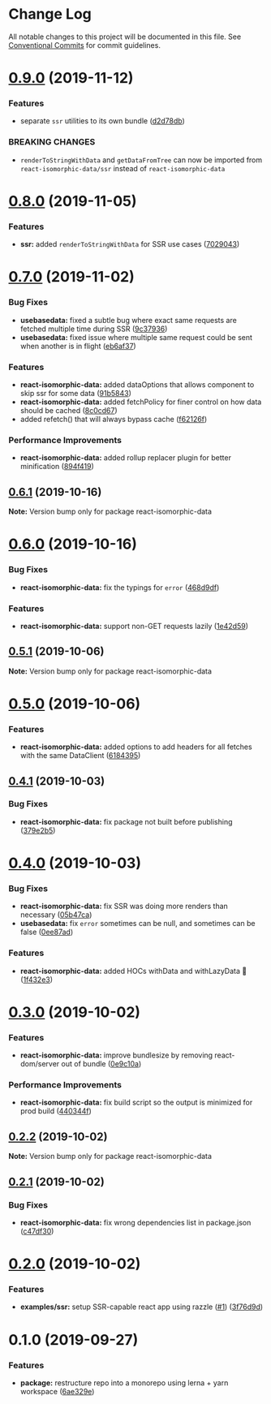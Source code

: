 # Change Log

All notable changes to this project will be documented in this file.
See [Conventional Commits](https://conventionalcommits.org) for commit guidelines.

# [0.9.0](https://github.com/jackyef/react-isomorphic-data/compare/react-isomorphic-data@0.8.0...react-isomorphic-data@0.9.0) (2019-11-12)


### Features

* separate `ssr` utilities to its own bundle ([d2d78db](https://github.com/jackyef/react-isomorphic-data/commit/d2d78db1b815c1e2b3127ae857b6b33ab255dc25))


### BREAKING CHANGES

* `renderToStringWithData` and `getDataFromTree` can now be imported from `react-isomorphic-data/ssr` instead of `react-isomorphic-data`





# [0.8.0](https://github.com/jackyef/react-isomorphic-data/compare/react-isomorphic-data@0.7.0...react-isomorphic-data@0.8.0) (2019-11-05)


### Features

* **ssr:** added `renderToStringWithData` for SSR use cases ([7029043](https://github.com/jackyef/react-isomorphic-data/commit/702904328a09de2324f92e32290fc1551b30d181))





# [0.7.0](https://github.com/jackyef/react-isomorphic-data/compare/react-isomorphic-data@0.6.1...react-isomorphic-data@0.7.0) (2019-11-02)


### Bug Fixes

* **usebasedata:** fixed a subtle bug where exact same requests are fetched multiple time during SSR ([9c37936](https://github.com/jackyef/react-isomorphic-data/commit/9c3793620be187feac71d094fd9d1a14106f6d6a))
* **usebasedata:** fixed issue where multiple same request could be sent when another is in flight ([eb6af37](https://github.com/jackyef/react-isomorphic-data/commit/eb6af3768b140b89d7d2abf553c7b4dfcba9b33d))


### Features

* **react-isomorphic-data:** added dataOptions that allows component to skip ssr for some data ([91b5843](https://github.com/jackyef/react-isomorphic-data/commit/91b58430a6995d051de6850e6882e84dcfadfda5))
* **react-isomorphic-data:** added fetchPolicy for finer control on how data should be cached ([8c0cd67](https://github.com/jackyef/react-isomorphic-data/commit/8c0cd67ce6c106ff7ae507008ed1dce0a4bb2ae0))
* added refetch() that will always bypass cache ([f62126f](https://github.com/jackyef/react-isomorphic-data/commit/f62126fe96c391b5a18e3f794118eb4fd8cdd1ec))


### Performance Improvements

* **react-isomorphic-data:** added rollup replacer plugin for better minification ([894f419](https://github.com/jackyef/react-isomorphic-data/commit/894f419f914893b7e30f758bb1baa3656a3d81f4))





## [0.6.1](https://github.com/jackyef/react-isomorphic-data/compare/react-isomorphic-data@0.6.0...react-isomorphic-data@0.6.1) (2019-10-16)

**Note:** Version bump only for package react-isomorphic-data





# [0.6.0](https://github.com/jackyef/react-isomorphic-data/compare/react-isomorphic-data@0.5.1...react-isomorphic-data@0.6.0) (2019-10-16)


### Bug Fixes

* **react-isomorphic-data:** fix the typings for `error` ([468d9df](https://github.com/jackyef/react-isomorphic-data/commit/468d9df))


### Features

* **react-isomorphic-data:** support non-GET requests lazily ([1e42d59](https://github.com/jackyef/react-isomorphic-data/commit/1e42d59))





## [0.5.1](https://github.com/jackyef/react-isomorphic-data/compare/react-isomorphic-data@0.5.0...react-isomorphic-data@0.5.1) (2019-10-06)

**Note:** Version bump only for package react-isomorphic-data





# [0.5.0](https://github.com/jackyef/react-isomorphic-data/compare/react-isomorphic-data@0.4.1...react-isomorphic-data@0.5.0) (2019-10-06)


### Features

* **react-isomorphic-data:** added options to add headers for all fetches with the same DataClient ([6184395](https://github.com/jackyef/react-isomorphic-data/commit/6184395))





## [0.4.1](https://github.com/jackyef/react-isomorphic-data/compare/react-isomorphic-data@0.4.0...react-isomorphic-data@0.4.1) (2019-10-03)


### Bug Fixes

* **react-isomorphic-data:** fix package not built before publishing ([379e2b5](https://github.com/jackyef/react-isomorphic-data/commit/379e2b5))





# [0.4.0](https://github.com/jackyef/react-isomorphic-data/compare/react-isomorphic-data@0.3.0...react-isomorphic-data@0.4.0) (2019-10-03)


### Bug Fixes

* **react-isomorphic-data:** fix SSR was doing more renders than necessary ([05b47ca](https://github.com/jackyef/react-isomorphic-data/commit/05b47ca))
* **usebasedata:** fix `error` sometimes can be null, and sometimes can be false ([0ee87ad](https://github.com/jackyef/react-isomorphic-data/commit/0ee87ad))


### Features

* **react-isomorphic-data:** added HOCs withData and withLazyData :tada: ([1f432e3](https://github.com/jackyef/react-isomorphic-data/commit/1f432e3))





# [0.3.0](https://github.com/jackyef/react-isomorphic-data/compare/react-isomorphic-data@0.2.2...react-isomorphic-data@0.3.0) (2019-10-02)


### Features

* **react-isomorphic-data:** improve bundlesize by removing react-dom/server out of bundle ([0e9c10a](https://github.com/jackyef/react-isomorphic-data/commit/0e9c10a))


### Performance Improvements

* **react-isomorphic-data:** fix build script so the output is minimized for prod build ([440344f](https://github.com/jackyef/react-isomorphic-data/commit/440344f))





## [0.2.2](https://github.com/jackyef/react-isomorphic-data/compare/react-isomorphic-data@0.2.1...react-isomorphic-data@0.2.2) (2019-10-02)

**Note:** Version bump only for package react-isomorphic-data





## [0.2.1](https://github.com/jackyef/react-isomorphic-data/compare/react-isomorphic-data@0.2.0...react-isomorphic-data@0.2.1) (2019-10-02)


### Bug Fixes

* **react-isomorphic-data:** fix wrong dependencies list in package.json ([c47df30](https://github.com/jackyef/react-isomorphic-data/commit/c47df30))





# [0.2.0](https://github.com/jackyef/react-isomorphic-data/compare/react-isomorphic-data@0.1.0...react-isomorphic-data@0.2.0) (2019-10-02)


### Features

* **examples/ssr:** setup SSR-capable react app using razzle ([#1](https://github.com/jackyef/react-isomorphic-data/issues/1)) ([3f76d9d](https://github.com/jackyef/react-isomorphic-data/commit/3f76d9d))





# 0.1.0 (2019-09-27)


### Features

* **package:** restructure repo into a monorepo using lerna + yarn workspace ([6ae329e](https://github.com/jackyef/react-isomorphic-data/commit/6ae329e))
